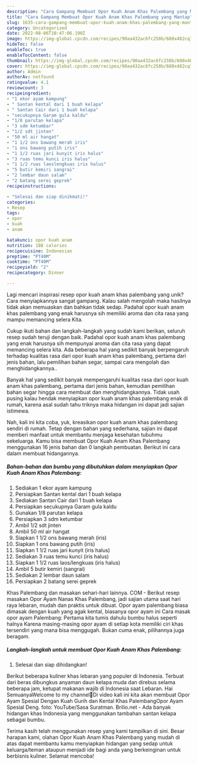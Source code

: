 ```yaml
---
description: "Cara Gampang Membuat Opor Kuah Anam Khas Palembang yang Mantap"
title: "Cara Gampang Membuat Opor Kuah Anam Khas Palembang yang Mantap"
slug: 1635-cara-gampang-membuat-opor-kuah-anam-khas-palembang-yang-mantap
category: Uncategorized
date: 2022-08-06T10:47:06.190Z
image: https://img-global.cpcdn.com/recipes/90aa432ac6fc258b/680x482cq70/opor-kuah-anam-khas-palembang-foto-resep-utama.jpg
hideToc: false
enableToc: true
enableTocContent: false
thumbnail: https://img-global.cpcdn.com/recipes/90aa432ac6fc258b/680x482cq70/opor-kuah-anam-khas-palembang-foto-resep-utama.jpg
cover: https://img-global.cpcdn.com/recipes/90aa432ac6fc258b/680x482cq70/opor-kuah-anam-khas-palembang-foto-resep-utama.jpg
author: Admin
authorAv: notfound
ratingvalue: 4.1
reviewcount: 3
recipeingredient:
- "1 ekor ayam kampung"
- " Santan kental dari 1 buah kelapa"
- " Santan Cair dari 1 buah kelapa"
- "secukupnya Garam gula kaldu"
- "1/8 parutan kelapa"
- "3 sdm ketumbar"
- "1/2 sdt jinten"
- "50 ml air hangat"
- "1 1/2 ons bawang merah iris"
- "1 ons bawang putih iris"
- "1 1/2 ruas jari kunyit iris halus"
- "3 ruas temu kunci iris halus"
- "1 1/2 ruas laoslengkuas iris halus"
- "5 butir kemiri sangrai"
- "2 lembar daun salam"
- "2 batang serei geprek"
recipeinstructions:

- "Selesai dan siap dinikmati!"
categories:
- Resep
tags:
- opor
- kuah
- anam

katakunci: opor kuah anam 
nutrition: 188 calories
recipecuisine: Indonesian
preptime: "PT40M"
cooktime: "PT40M"
recipeyield: "2"
recipecategory: Dinner

---
```





Lagi mencari inspirasi resep opor kuah anam khas palembang yang unik? Cara menyiapkannya sangat gampang. Kalau salah mengolah maka hasilnya tidak akan memuaskan dan bahkan tidak sedap. Padahal opor kuah anam khas palembang yang enak harusnya sih memiliki aroma dan cita rasa yang mampu memancing selera Kita.





Cukup ikuti bahan dan langkah-langkah yang sudah kami berikan, seluruh resep sudah teruji dengan baik. Padahal opor kuah anam khas palembang yang enak harusnya sih mempunyai aroma dan cita rasa yang dapat memancing selera kita. Ada beberapa hal yang sedikit banyak berpengaruh terhadap kualitas rasa dari opor kuah anam khas palembang, pertama dari jenis bahan, lalu pemilihan bahan segar, sampai cara mengolah dan menghidangkannya..

Banyak hal yang sedikit banyak mempengaruhi kualitas rasa dari opor kuah anam khas palembang, pertama dari jenis bahan, kemudian pemilihan bahan segar hingga cara membuat dan menghidangkannya. Tidak usah pusing kalau hendak menyiapkan opor kuah anam khas palembang enak di rumah, karena asal sudah tahu triknya maka hidangan ini dapat jadi sajian istimewa.






Nah, kali ini kita coba, yuk, kreasikan opor kuah anam khas palembang sendiri di rumah. Tetap dengan bahan yang sederhana, sajian ini dapat memberi manfaat untuk membantu menjaga kesehatan tubuhmu sekeluarga. Kamu bisa membuat Opor Kuah Anam Khas Palembang menggunakan 16 jenis bahan dan 0 langkah pembuatan. Berikut ini cara dalam membuat hidangannya.

<!--inarticleads1-->

##### Bahan-bahan dan bumbu yang dibutuhkan dalam menyiapkan Opor Kuah Anam Khas Palembang:

1. Sediakan 1 ekor ayam kampung
1. Persiapkan  Santan kental dari 1 buah kelapa
1. Sediakan  Santan Cair dari 1 buah kelapa
1. Persiapkan secukupnya Garam gula kaldu
1. Gunakan 1/8 parutan kelapa
1. Persiapkan 3 sdm ketumbar
1. Ambil 1/2 sdt jinten
1. Ambil 50 ml air hangat
1. Siapkan 1 1/2 ons bawang merah (iris)
1. Siapkan 1 ons bawang putih (iris)
1. Siapkan 1 1/2 ruas jari kunyit (iris halus)
1. Sediakan 3 ruas temu kunci (iris halus)
1. Siapkan 1 1/2 ruas laos/lengkuas (iris halus)
1. Ambil 5 butir kemiri (sangrai)
1. Sediakan 2 lembar daun salam
1. Persiapkan 2 batang serei geprek


Khas Palembang dan masakan sehari-hari lainnya. COM - Berikut resep masakan Opor Ayam Nanas Khas Palembang, jadi sajian utama saat hari raya lebaran, mudah dan praktis untuk dibuat. Opor ayam palembang biasa dimasak dengan kuah yang agak kental, biasanya opor ayam ini Cara masak opor ayam Palembang: Pertama kita tumis dahulu bumbu halus seperti halnya Karena masing-masing opor ayam di setiap kota memiliki ciri khas tersendiri yang mana bisa menggugah. Bukan cuma enak, pilihannya juga beragam. 

<!--inarticleads2-->

##### Langkah-langkah untuk membuat Opor Kuah Anam Khas Palembang:


1. Selesai dan siap dihidangkan!

Berikut beberapa kuliner khas lebaran yang populer di Indonesia. Terbuat dari beras dibungkus anyaman daun kelapa muda dan direbus selama beberapa jam, ketupat makanan wajib di Indonesia saat Lebaran. Hai SemuanyaWelcome to my channel🤗Di video kali ini kita akan membuat Opor Ayam Spesial Dengan Kuah Gurih dan Kental Khas PalembangOpor Ayam Spesial Deng. foto: YouTube/Sasa Suratman. Brilio.net - Ada banyak hidangan khas Indonesia yang menggunakan tambahan santan kelapa sebagai bumbu. 

Terima kasih telah menggunakan resep yang kami tampilkan di sini. Besar harapan kami, olahan Opor Kuah Anam Khas Palembang yang mudah di atas dapat membantu kamu menyiapkan hidangan yang sedap untuk keluarga/teman ataupun menjadi ide bagi anda yang berkeinginan untuk berbisnis kuliner. Selamat mencoba!
